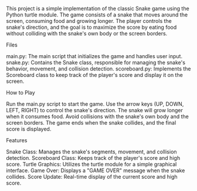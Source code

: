 This project is a simple implementation of the classic Snake game using the Python turtle module. The game consists of a snake that moves around the screen, consuming food and growing longer. The player controls the snake's direction, and the goal is to maximize the score by eating food without colliding with the snake's own body or the screen borders.

Files

main.py: The main script that initializes the game and handles user input.
snake.py: Contains the Snake class, responsible for managing the snake's behavior, movement, and collision detection.
scoreboard.py: Implements the Scoreboard class to keep track of the player's score and display it on the screen.

How to Play

Run the main.py script to start the game.
Use the arrow keys (UP, DOWN, LEFT, RIGHT) to control the snake's direction.
The snake will grow longer when it consumes food.
Avoid collisions with the snake's own body and the screen borders.
The game ends when the snake collides, and the final score is displayed.

Features

Snake Class: Manages the snake's segments, movement, and collision detection.
Scoreboard Class: Keeps track of the player's score and high score.
Turtle Graphics: Utilizes the turtle module for a simple graphical interface.
Game Over: Displays a "GAME OVER" message when the snake collides.
Score Update: Real-time display of the current score and high score.
